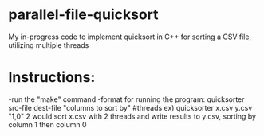 # parallel-file-quicksort
My in-progress code to implement quicksort in C++ for sorting a  CSV file, utilizing multiple threads

# Instructions:
-run the "make" command
-format for running the program:
quicksorter src-file dest-file "columns to sort by" #threads 
ex) quicksorter x.csv y.csv "1,0" 2
would sort x.csv with 2 threads and write results to y.csv, sorting by column 1 then column 0
